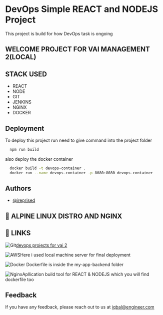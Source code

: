# DevOps Simple REACT and NODEJS Project

This project is build for how DevOps task is ongoing

## WELCOME PROJECT FOR VAI MANAGEMENT 2(LOCAL)

## STACK USED

- REACT
- NODE
- GIT
- JENKINS
- NGINX
- DOCKER

## Deployment

To deploy this project run need to give command into the project folder

```bash
  npm run build
```

also deploy the docker container

```bash
  docker build -t devops-container .
  docker run --name devops-container -p 8080:8080 devops-container
```

## Authors

- [@ireprised](https://github.com/ireprised)

## 🚀 ALPINE LINUX DISTRO AND NGINX

## 🔗 LINKS

![Git](https://img.shields.io/badge/git-%23F05033.svg?style=for-the-badge&logo=git&logoColor=white)[devops projects for vai 2](https://github.com/ireprised/devops_project_for_vai_2)

![AWS](https://img.shields.io/badge/Amazon_AWS-FF9900?style=for-the-badge&logo=amazonaws&logoColor=white)Here i used local machine server for final deployment

![Docker](https://img.shields.io/badge/Docker-2CA5E0?style=for-the-badge&logo=docker&logoColor=white) Dockerfile is inside the my-app-backend folder

![Nginx](https://img.shields.io/badge/Nginx-009639?style=for-the-badge&logo=nginx&logoColor=white)Apllication build tool for REACT & NODEJS which you will find dockerfile too

## Feedback

If you have any feedback, please reach out to us at iqbal@engineer.com

